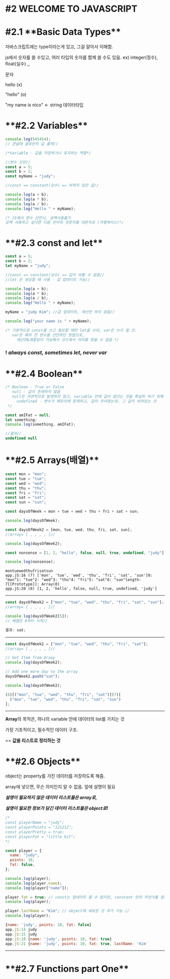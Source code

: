 # **#2 WELCOME TO JAVASCRIPT**

# #2.1 \***\*Basic Data Types\*\***

자바스크립트에는 type이라는게 있고, 그걸 알아서 이해함.

js에서 숫자를 쓸 수있고, 여러 타입의 숫자를 함께 쓸 수도 있음.
ex) integer(정수), float(실수) ,,

문자

hello (x)

"hello" (o)

"my name is nico" <- string 데이터타입

# \***\*#2.2 Variables\*\***

```jsx
console.log(545454);
// 콘솔에 괄호안의 값 출력//

/*Variable - 값을 저장하거나 유지하는 역할*/

//변수 선언//
const a = 5;
const b = 2;
const myName = "judy";

//const == constant(상수) == 바뀌지 않은 값//

console.log(a + b);
console.log(a * b);
console.log(a / b);
console.log("Hello " + myName);

/* JS에서 변수 선언시, 공백사용불가
공백 사용하고 싶다면 다음 단어의 첫문자를 대문자로 (카멜케이스)*/
```

# \***\*#2.3 const and let\*\***

```jsx
const a = 5;
const b = 2;
let myName = "judy";

//const == constant(상수) == 값이 바뀔 수 없음//
//let 은 생성할 때 사용 - 값 업데이트 가능//

console.log(a + b);
console.log(a * b);
console.log(a / b);
console.log("Hello " + myName);

myName = "judy Kim"; //값 업데이트, 재선언 하지 않음//

console.log("your name is " + myName);

/* 기본적으로 const를 쓰고 필요할 때만 let을 쓰되, var은 쓰지 말 것. 
   var은 패치 전 변수를 선언하던 방법으로, 
	 재선언&재할당이 가능해서 코드에서 의미를 찾을 수 없음 */
```

### ! **_always const, sometimes let, never var_**

# \***\*#2.4 Boolean\*\***

```jsx
/* Boolean - True or False
   null - 값이 존재하지 않음
   null은 자연적으로 발생하지 않고, variable 안에 값이 없다는 것을 확실히 하기 위해 사용
	 undefined - 변수가 메모리에 존재하고, 값이 주어졌는데, 그 값이 비어있는 것
 */

const amIFat = null;
let something;
console.log(something, amIFat);

//결과//
undefined null
```

# \***\*#2.5 Arrays(배열)\*\***

```jsx
const mon = "mon";
const tue = "tue";
const wed = "wed";
const thu = "thu";
const fri = "fri";
const sat = "sat";
const sun = "sun";

const daysOfWeek = mon + tue + wed + thu + fri + sat + sun;

console.log(daysOfWeek);

const daysOfWeek2 = [mon, tue, wed, thu, fri, sat, sun];
//array= [ , , , , ]//

console.log(daysOfWeek2);

const nonsense = [1, 2, "hello", false, null, true, undefined, "judy"];

console.log(nonsense);
```

```
montuewedthufrisatsun
app.jS:16 (7) ['mon', 'tue', 'wed', 'thu', 'fri', 'sat', 'sun']0: "mon"1: "tue"2: "wed"3: "thu"4: "fri"5: "sat"6: "sun"length: 7[[Prototype]]: Array(0)
app.jS:20 (8) [1, 2, 'hello', false, null, true, undefined, 'judy']
```

---

```jsx
const daysOfWeek2 = ["mon", "tue", "wed", "thu", "fri", "sat", "sun"];
//array= [ , , , , ]//

console.log(daysOfWeek2[5]);
// 배열은 0부터 시작//

결과: sat;
```

---

```jsx
const daysOfWeek2 = ["mon", "tue", "wed", "thu", "fri", "sat"];
//array= [ , , , , ]//

// Get Item from Araay
console.log(daysOfWeek2);

// Add one more day to the array
daysOfWeek2.push("sun");

console.log(daysOfWeek2);
```

```jsx
(6)[("mon", "tue", "wed", "thu", "fri", "sat")](7)[
  ("mon", "tue", "wed", "thu", "fri", "sat", "sun")
];
```

---

**Array**의 목적은, 하나의 variable 안에 데이터의 list를 가지는 것

가장 기초적이고, 필수적인 데이터 구조.

== **값을 리스트로 정리하는 것**

# \***\*#2.6 Objects\*\***

object는 property를 가진 데이터를 저장하도록 해줌.

array에 넣으면, 무슨 의미인지 알 수 없음. 앞에 설명이 필요

**_설명이 필요하지 않은 데이터 리스트들은 array로,_**

**_설명이 필요한 정보가 담긴 데이터 리스트들은 object로!_**

```jsx
/*
const playerName = "judy";
const playerPoints = "121212";
const playerPretty = true;
const playerFat = "little bit"; 
*/

const player = {
  name: "judy",
  points: 10,
  fat: false,
};

console.log(player);
console.log(player.name);
console.log(player["name"]);

player.fat = true; // const는 업데이트 할 수 없지만, constant 안의 무언가를 업데이트 하는 것은 문제 없음.//
console.log(player);

player.lastName = "Kim"; // object에 새로운 것 추가 가능 //
console.log(player);
```

```jsx
{name: 'judy', points: 10, fat: false}
app.jS:14 judy
app.jS:15 judy
app.jS:18 {name: 'judy', points: 10, fat: true}
app.jS:21 {name: 'judy', points: 10, fat: true, lastName: 'Kim'
```

---

# \***\*#2.7 Functions part One\*\***
